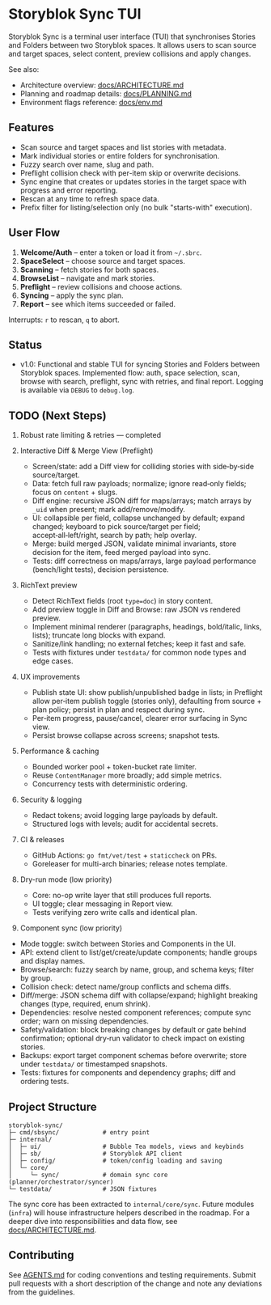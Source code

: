 # Storyblok Sync TUI

Storyblok Sync is a terminal user interface (TUI) that synchronises Stories and Folders between two Storyblok spaces. It allows users to scan source and target spaces, select content, preview collisions and apply changes.

See also:
- Architecture overview: [docs/ARCHITECTURE.md](./docs/ARCHITECTURE.md)
- Planning and roadmap details: [docs/PLANNING.md](./docs/PLANNING.md)
- Environment flags reference: [docs/env.md](./docs/env.md)

## Features

- Scan source and target spaces and list stories with metadata.
- Mark individual stories or entire folders for synchronisation.
- Fuzzy search over name, slug and path.
- Preflight collision check with per-item skip or overwrite decisions.
- Sync engine that creates or updates stories in the target space with progress and error reporting.
- Rescan at any time to refresh space data.
- Prefix filter for listing/selection only (no bulk "starts-with" execution).

## User Flow

1. **Welcome/Auth** – enter a token or load it from `~/.sbrc`.
2. **SpaceSelect** – choose source and target spaces.
3. **Scanning** – fetch stories for both spaces.
4. **BrowseList** – navigate and mark stories.
5. **Preflight** – review collisions and choose actions.
6. **Syncing** – apply the sync plan.
7. **Report** – see which items succeeded or failed.

Interrupts: `r` to rescan, `q` to abort.

## Status

- v1.0: Functional and stable TUI for syncing Stories and Folders between Storyblok spaces. Implemented flow: auth, space selection, scan, browse with search, preflight, sync with retries, and final report. Logging is available via `DEBUG` to `debug.log`.

## TODO (Next Steps)

1. Robust rate limiting & retries — completed

2. Interactive Diff & Merge View (Preflight)

   - Screen/state: add a Diff view for colliding stories with side‑by‑side source/target.
   - Data: fetch full raw payloads; normalize; ignore read‑only fields; focus on `content` + slugs.
   - Diff engine: recursive JSON diff for maps/arrays; match arrays by `_uid` when present; mark add/remove/modify.
   - UI: collapsible per field, collapse unchanged by default; expand changed; keyboard to pick source/target per field; accept‑all‑left/right, search by path; help overlay.
   - Merge: build merged JSON, validate minimal invariants, store decision for the item, feed merged payload into sync.
   - Tests: diff correctness on maps/arrays, large payload performance (bench/light tests), decision persistence.

3. RichText preview

   - Detect RichText fields (root `type=doc`) in story content.
   - Add preview toggle in Diff and Browse: raw JSON vs rendered preview.
   - Implement minimal renderer (paragraphs, headings, bold/italic, links, lists); truncate long blocks with expand.
   - Sanitize/link handling; no external fetches; keep it fast and safe.
   - Tests with fixtures under `testdata/` for common node types and edge cases.

4. UX improvements

   - Publish state UI: show publish/unpublished badge in lists; in Preflight allow per‑item publish toggle (stories only), defaulting from source + plan policy; persist in plan and respect during sync.
   - Per‑item progress, pause/cancel, clearer error surfacing in Sync view.
   - Persist browse collapse across screens; snapshot tests.

5. Performance & caching

   - Bounded worker pool + token-bucket rate limiter.
   - Reuse `ContentManager` more broadly; add simple metrics.
   - Concurrency tests with deterministic ordering.

6. Security & logging

   - Redact tokens; avoid logging large payloads by default.
   - Structured logs with levels; audit for accidental secrets.

7. CI & releases

   - GitHub Actions: `go fmt/vet/test` + `staticcheck` on PRs.
   - Goreleaser for multi-arch binaries; release notes template.

8. Dry-run mode (low priority)

   - Core: no-op write layer that still produces full reports.
   - UI toggle; clear messaging in Report view.
   - Tests verifying zero write calls and identical plan.

9. Component sync (low priority)

- Mode toggle: switch between Stories and Components in the UI.
- API: extend client to list/get/create/update components; handle groups and display names.
- Browse/search: fuzzy search by name, group, and schema keys; filter by group.
- Collision check: detect name/group conflicts and schema diffs.
- Diff/merge: JSON schema diff with collapse/expand; highlight breaking changes (type, required, enum shrink).
- Dependencies: resolve nested component references; compute sync order; warn on missing dependencies.
- Safety/validation: block breaking changes by default or gate behind confirmation; optional dry‑run validator to check impact on existing stories.
- Backups: export target component schemas before overwrite; store under `testdata/` or timestamped snapshots.
- Tests: fixtures for components and dependency graphs; diff and ordering tests.

## Project Structure

```
storyblok-sync/
├─ cmd/sbsync/            # entry point
├─ internal/
│  ├─ ui/                 # Bubble Tea models, views and keybinds
│  ├─ sb/                 # Storyblok API client
│  ├─ config/             # token/config loading and saving
│  └─ core/
│     └─ sync/            # domain sync core (planner/orchestrator/syncer)
└─ testdata/              # JSON fixtures
```

The sync core has been extracted to `internal/core/sync`. Future modules (`infra`) will house infrastructure helpers described in the roadmap. For a deeper dive into responsibilities and data flow, see [docs/ARCHITECTURE.md](./docs/ARCHITECTURE.md).

## Contributing

See [AGENTS.md](AGENTS.md) for coding conventions and testing requirements. Submit pull requests with a short description of the change and note any deviations from the guidelines.
